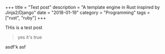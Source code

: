 +++
title = "Test post"
description = "A template engine in Rust inspired by Jinja2/Django"
date = "2018-01-19"
category = "Programming"
tags = ["rust", "ruby"]
+++

THis is a test post

> yes it's true

asdf'k
asf